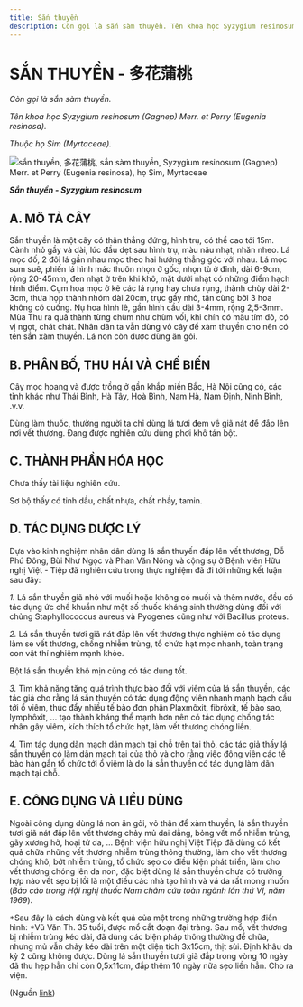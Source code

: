 ```yaml
---
title: Sắn thuyền
description: Còn gọi là sắn sàm thuyền. Tên khoa học Syzygium resinosum (Gagnep) Merr. et Perry (Eugenia resinosa). Thuộc họ Sim (Myrtaceae).
---
```

# SẮN THUYỀN - 多花蒲桃

*Còn gọi là sắn sàm thuyền.*

*Tên khoa học Syzygium resinosum (Gagnep) Merr. et Perry (Eugenia resinosa).*

*Thuộc họ Sim (Myrtaceae).*

![sắn thuyền, 多花蒲桃, sắn sàm thuyền, Syzygium resinosum \(Gagnep\) Merr. et Perry \(Eugenia resinosa\), họ Sim, Myrtaceae](/imgs/do-tat-loi/ctvvtvn/san-thuyen.jpg)

***Sắn thuyền - Syzygium resinosum***

## A. MÔ TẢ CÂY

Sắn thuyền là một cây có thân thẳng đứng, hình trụ, có thể cao tới 15m. Cành nhỏ gầy và dài, lúc đầu dẹt sau hình trụ, màu nâu nhạt, nhăn nheo. Lá mọc đố, 2 đôi lá gần nhau mọc theo hai hướng thẳng góc với nhau. Lá mọc sum suê, phiến lá hình mác thuôn nhọn ở gốc, nhọn tù ở đỉnh, dài 6-9cm, rộng 20-45mm, đen nhạt ở trên khi khô, mặt dưới nhạt có những điểm hạch hình điểm. Cụm hoa mọc ở kẽ các lá rụng hay chưa rụng, thành chùy dài 2-3cm, thưa họp thành nhóm dài 20cm, trục gầy nhỏ, tận cùng bởi 3 hoa không có cuống. Nụ hoa hình lê, gần hình cầu dài 3-4mm, rộng 2,5-3mm. Mùa Thu ra quả thành từng chùm như chùm vối, khi chín có màu tím đỏ, có vị ngọt, chát chát. Nhân dân ta vẫn dùng vỏ cây để xàm thuyền cho nên có tên sắn xàm thuyền. Lá non còn được dùng ăn gỏi.

## B. PHÂN BỐ, THU HÁI VÀ CHẾ BIẾN

Cây mọc hoang và được trồng ở gần khắp miền Bắc, Hà Nội cũng có, các tỉnh khác như Thái Bình, Hà Tây, Hoà Bình, Nam Hà, Nam Định, Ninh Bình, .v.v.

Dùng làm thuốc, thường người ta chỉ dùng lá tươi đem về giã nát để đắp lên nơi vết thương. Đang được nghiên cứu dùng phơi khô tán bột.

## C. THÀNH PHẦN HÓA HỌC

Chưa thấy tài liệu nghiên cứu.

Sơ bộ thấy có tinh dầu, chất nhựa, chất nhầy, tamin.

## D. TÁC DỤNG DƯỢC LÝ

Dựa vào kinh nghiệm nhân dân dùng lá sắn thuyến đắp lên vết thương, Đỗ Phú Đông, Bùi Như Ngọc và Phan Văn Nông và cộng sự ở Bệnh viên Hữu nghị Việt - Tiệp đã nghiên cứu trong thực nghiệm đã đi tới những kết luận sau đây:

*1.* Lá sắn thuyền giã nhỏ với muối hoặc không có muối và thêm nước, đều có tác dụng ức chế khuẩn như một số thuốc kháng sinh thường dùng đối với chủng Staphyllococcus aureus và Pyogenes cũng như với Bacillus proteus.

*2.* Lá sắn thuyền tươi giã nát đắp lên vết thương thực nghiệm có tác dụng làm se vết thương, chống nhiễm trùng, tổ chức hạt mọc nhanh, toàn trạng con vật thí nghiệm mạnh khỏe.

Bột lá sắn thuyền khô mịn cũng có tác dụng tốt.

*3.* Tìm khả năng tăng quá trình thực bào đối với viêm của lá sắn thuyền, các tác giả cho rằng lá sắn thuyền có tác dụng động viên nhanh mạnh bạch cầu tới ổ viêm, thúc đẩy nhiều tế bào đơn phân Plaxmôxit, fibrôxit, tế bào sao, lymphôxit, ... tạo thành kháng thể mạnh hơn nên có tác dụng chống tác nhân gây viêm, kích thích tổ chức hạt, làm vết thương chóng liền.

*4.* Tìm tác dụng dãn mạch dãn mạch tại chỗ trên tai thỏ, các tác giả thấy lá sắn thuyền có làm dãn mạch tai của thỏ và cho rằng việc động viên các tế bào hàn gắn tổ chức tới ổ viêm là do lá sắn thuyền có tác dụng làm dãn mạch tại chỗ.

## E. CÔNG DỤNG VÀ LIỀU DÙNG

Ngoài công dụng dùng lá non ăn gỏi, vỏ thân để xàm thuyền, lá sắn thuyền tươi giã nát đắp lên vết thương chảy mủ dai dẳng, bỏng vết mổ nhiễm trùng, gãy xương hở, hoại tử da, ... Bệnh viện hữu nghị Việt Tiệp đã dùng có kết quả chữa những vết thương nhiễm trùng thông thường, làm cho vết thương chóng khô, bớt nhiễm trùng, tổ chức sẹo có điều kiện phát triển, làm cho vết thương chóng lên da non, đặc biệt dùng lá sắn thuyền chưa có trường hợp nào vết sẹo bị lồi là một điều các nhà tạo hình và vá da rất mong muốn (*Báo cáo trong Hội nghị thuốc Nam châm cứu toàn ngành lần thứ VI, năm 1969*).

*Sau đây là cách dùng và kết quả của một trong những trường hợp điển hình: *Vũ Văn Th. 35 tuổi, được mổ cắt đoạn đại tràng. Sau mổ, vết thương bị nhiễm trùng kéo dài, đã dùng các biện pháp thông thường để chữa, nhưng mủ vẫn chảy kéo dài trên một diện tích 3x15cm, thịt sùi. Định khâu da kỳ 2 cũng không được. Dùng lá sắn thuyền tươi giã đắp trong vòng 10 ngày đã thu hẹp hẳn chỉ còn 0,5x11cm, đắp thêm 10 ngày nữa sẹo liền hẳn. Cho ra viện.

(Nguồn <a href="http://www.thuocvuonnha.com/nhung-cay-thuoc-va-vi-thuoc-viet-nam/ket-qua-tra-cuu/san-thuyen" target="_blank">link</a>)
